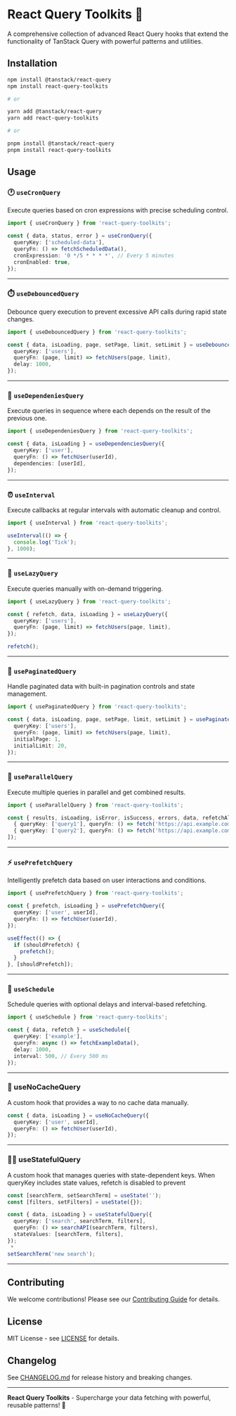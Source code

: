 # React Query Toolkits 🚀

A comprehensive collection of advanced React Query hooks that extend the functionality of TanStack Query with powerful patterns and utilities.

## Installation

```bash
npm install @tanstack/react-query
npm install react-query-toolkits

# or

yarn add @tanstack/react-query
yarn add react-query-toolkits

# or

pnpm install @tanstack/react-query
pnpm install react-query-toolkits
```

## Usage

### 🕐 `useCronQuery`

Execute queries based on cron expressions with precise scheduling control.

```typescript
import { useCronQuery } from 'react-query-toolkits';

const { data, status, error } = useCronQuery({
  queryKey: ['scheduled-data'],
  queryFn: () => fetchScheduledData(),
  cronExpression: '0 */5 * * * *', // Every 5 minutes
  cronEnabled: true,
});
```

---

### ⏱️ `useDebouncedQuery`

Debounce query execution to prevent excessive API calls during rapid state changes.

```typescript
import { useDebouncedQuery } from 'react-query-toolkits';

const { data, isLoading, page, setPage, limit, setLimit } = useDebouncedQuery({
  queryKey: ['users'],
  queryFn: (page, limit) => fetchUsers(page, limit),
  delay: 1000,
});
```

---

### 🔗 `useDependeniesQuery`

Execute queries in sequence where each depends on the result of the previous one.

```typescript
import { useDependeniesQuery } from 'react-query-toolkits';

const { data, isLoading } = useDependenciesQuery({
  queryKey: ['user'],
  queryFn: () => fetchUser(userId),
  dependencies: [userId],
});
```

---

### ⏰ `useInterval`

Execute callbacks at regular intervals with automatic cleanup and control.

```typescript
import { useInterval } from 'react-query-toolkits';

useInterval(() => {
  console.log('Tick');
}, 1000);
```

---

### 🚀 `useLazyQuery`

Execute queries manually with on-demand triggering.

```typescript
import { useLazyQuery } from 'react-query-toolkits';

const { refetch, data, isLoading } = useLazyQuery({
  queryKey: ['users'],
  queryFn: (page, limit) => fetchUsers(page, limit),
});

refetch();
```

---

### 📄 `usePaginatedQuery`

Handle paginated data with built-in pagination controls and state management.

```typescript
import { usePaginatedQuery } from 'react-query-toolkits';

const { data, isLoading, page, setPage, limit, setLimit } = usePaginatedQuery({
  queryKey: ['users'],
  queryFn: (page, limit) => fetchUsers(page, limit),
  initialPage: 1,
  initialLimit: 20,
});
```

---

### 🔄 `useParallelQuery`

Execute multiple queries in parallel and get combined results.

```typescript
import { useParallelQuery } from 'react-query-toolkits';

const { results, isLoading, isError, isSuccess, errors, data, refetchAll } = useParallelQuery([
  { queryKey: ['query1'], queryFn: () => fetch('https://api.example.com/query1') },
  { queryKey: ['query2'], queryFn: () => fetch('https://api.example.com/query2') },
]);
```

---

### ⚡ `usePrefetchQuery`

Intelligently prefetch data based on user interactions and conditions.

```typescript
import { usePrefetchQuery } from 'react-query-toolkits';

const { prefetch, isLoading } = usePrefetchQuery({
  queryKey: ['user', userId],
  queryFn: () => fetchUser(userId),
});

useEffect(() => {
  if (shouldPrefetch) {
    prefetch();
  }
}, [shouldPrefetch]);
```

---

### 📅 `useSchedule`

Schedule queries with optional delays and interval-based refetching.

```typescript
import { useSchedule } from 'react-query-toolkits';

const { data, refetch } = useSchedule({
  queryKey: ['example'],
  queryFn: async () => fetchExampleData(),
  delay: 1000,
  interval: 500, // Every 500 ms
});
```

---

### 🌵 useNoCacheQuery

A custom hook that provides a way to no cache data manually.

```typescript
const { data, isLoading } = useNoCacheQuery({
  queryKey: ['user', userId],
  queryFn: () => fetchUser(userId),
});
```

---

### 😵‍💫 useStatefulQuery

A custom hook that manages queries with state-dependent keys.
When queryKey includes state values, refetch is disabled to prevent

```typescript
const [searchTerm, setSearchTerm] = useState('');
const [filters, setFilters] = useState({});

const { data, isLoading } = useStatefulQuery({
  queryKey: ['search', searchTerm, filters],
  queryFn: () => searchAPI(searchTerm, filters),
  stateValues: [searchTerm, filters],
});
 *
setSearchTerm('new search');
```

---

## Contributing

We welcome contributions! Please see our [Contributing Guide](CONTRIBUTING.md) for details.

## License

MIT License - see [LICENSE](LICENSE) for details.

## Changelog

See [CHANGELOG.md](CHANGELOG.md) for release history and breaking changes.

---

**React Query Toolkits** - Supercharge your data fetching with powerful, reusable patterns! 🚀
